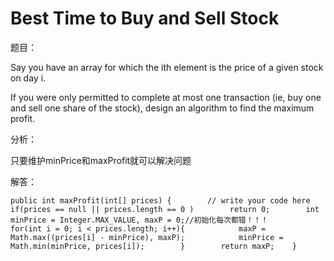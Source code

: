 # Best Time to Buy and Sell Stock

题目：

Say you have an array for which the ith element is the price of a given stock on day i.

If you were only permitted to complete at most one transaction \(ie, buy one and sell one share of the stock\), design an algorithm to find the maximum profit.

分析：

只要维护minPrice和maxProfit就可以解决问题

解答：

```text
public int maxProfit(int[] prices) {        // write your code here        if(prices == null || prices.length == 0 )        return 0;        int minPrice = Integer.MAX_VALUE, maxP = 0;//初始化每次都错！！！        for(int i = 0; i < prices.length; i++){            maxP = Math.max((prices[i] - minPrice), maxP);            minPrice = Math.min(minPrice, prices[i]);        }        return maxP;    }
```

